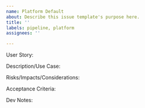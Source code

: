 ```yaml
---
name: Platform Default
about: Describe this issue template's purpose here.
title: ''
labels: pipeline, platform
assignees: ''

---
```


User Story:

Description/Use Case:

Risks/Impacts/Considerations:

Acceptance Criteria:

Dev Notes:
